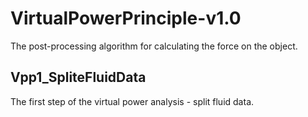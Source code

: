 # VirtualPowerPrinciple-v1.0
The post-processing algorithm for calculating the force on the object.

## Vpp1_SpliteFluidData

The first step of the virtual power analysis - split fluid data.
